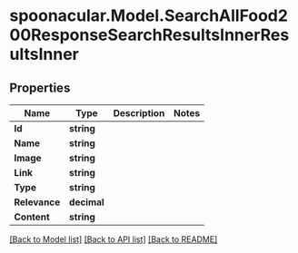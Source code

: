 # spoonacular.Model.SearchAllFood200ResponseSearchResultsInnerResultsInner

## Properties

Name | Type | Description | Notes
------------ | ------------- | ------------- | -------------
**Id** | **string** |  | 
**Name** | **string** |  | 
**Image** | **string** |  | 
**Link** | **string** |  | 
**Type** | **string** |  | 
**Relevance** | **decimal** |  | 
**Content** | **string** |  | 

[[Back to Model list]](../README.md#documentation-for-models) [[Back to API list]](../README.md#documentation-for-api-endpoints) [[Back to README]](../README.md)

